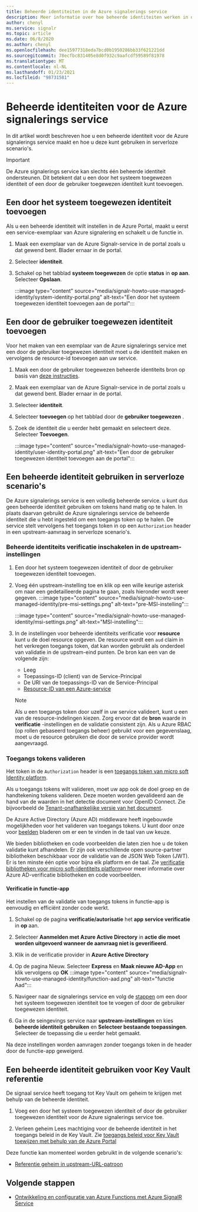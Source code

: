 ```yaml
---
title: Beheerde identiteiten in de Azure signalerings service
description: Meer informatie over hoe beheerde identiteiten werken in de Azure signalerings service en hoe u een beheerde identiteit gebruikt in serverloze scenario's.
author: chenyl
ms.service: signalr
ms.topic: article
ms.date: 06/8/2020
ms.author: chenyl
ms.openlocfilehash: dee15977318eda7bcd0b1950286bb33f621221dd
ms.sourcegitcommit: 78ecfbc831405e8d0f932c9aafcdf59589f81978
ms.translationtype: MT
ms.contentlocale: nl-NL
ms.lasthandoff: 01/23/2021
ms.locfileid: "98731581"
---
```

# <a name="managed-identities-for-azure-signalr-service"></a>Beheerde identiteiten voor de Azure signalerings service

In dit artikel wordt beschreven hoe u een beheerde identiteit voor de Azure signalerings service maakt en hoe u deze kunt gebruiken in serverloze scenario's.

> [!Important] 
> De Azure signalerings service kan slechts één beheerde identiteit ondersteunen. Dit betekent dat u een door het systeem toegewezen identiteit of een door de gebruiker toegewezen identiteit kunt toevoegen. 

## <a name="add-a-system-assigned-identity"></a>Een door het systeem toegewezen identiteit toevoegen

Als u een beheerde identiteit wilt instellen in de Azure Portal, maakt u eerst een service-exemplaar van Azure signalering en schakelt u de functie in.

1. Maak een exemplaar van de Azure Signalr-service in de portal zoals u dat gewend bent. Blader ernaar in de portal.

2. Selecteer **identiteit**.

4. Schakel op het tabblad **systeem toegewezen** de optie **status** in **op aan**. Selecteer **Opslaan**.

    :::image type="content" source="media/signalr-howto-use-managed-identity/system-identity-portal.png" alt-text="Een door het systeem toegewezen identiteit toevoegen aan de portal":::

## <a name="add-a-user-assigned-identity"></a>Een door de gebruiker toegewezen identiteit toevoegen

Voor het maken van een exemplaar van de Azure signalerings service met een door de gebruiker toegewezen identiteit moet u de identiteit maken en vervolgens de resource-id toevoegen aan uw service.

1. Maak een door de gebruiker toegewezen beheerde identiteits bron op basis van [deze instructies](../active-directory/managed-identities-azure-resources/how-to-manage-ua-identity-portal.md#create-a-user-assigned-managed-identity).

2. Maak een exemplaar van de Azure Signalr-service in de portal zoals u dat gewend bent. Blader ernaar in de portal.

3. Selecteer **identiteit**.

4. Selecteer **toevoegen** op het tabblad door de **gebruiker toegewezen** .

5. Zoek de identiteit die u eerder hebt gemaakt en selecteert deze. Selecteer **Toevoegen**.

    :::image type="content" source="media/signalr-howto-use-managed-identity/user-identity-portal.png" alt-text="Een door de gebruiker toegewezen identiteit toevoegen aan de portal":::

## <a name="use-a-managed-identity-in-serverless-scenarios"></a>Een beheerde identiteit gebruiken in serverloze scenario's

De Azure signalerings service is een volledig beheerde service. u kunt dus geen beheerde identiteit gebruiken om tokens hand matig op te halen. In plaats daarvan gebruikt de Azure signalerings service de beheerde identiteit die u hebt ingesteld om een toegangs token op te halen. De service stelt vervolgens het toegangs token in op een `Authorization` header in een upstream-aanvraag in serverloze scenario's.

### <a name="enable-managed-identity-authentication-in-upstream-settings"></a>Beheerde identiteits verificatie inschakelen in de upstream-instellingen

1. Een door het systeem toegewezen identiteit of door de gebruiker toegewezen identiteit toevoegen.

2. Voeg één upstream-instelling toe en klik op een wille keurige asterisk om naar een gedetailleerde pagina te gaan, zoals hieronder wordt weer gegeven.
    :::image type="content" source="media/signalr-howto-use-managed-identity/pre-msi-settings.png" alt-text="pre-MSI-instelling":::
    
    :::image type="content" source="media/signalr-howto-use-managed-identity/msi-settings.png" alt-text="MSI-instelling":::

3. In de instellingen voor beheerde identiteits verificatie voor **resource** kunt u de doel resource opgeven. De resource wordt een `aud` claim in het verkregen toegangs token, dat kan worden gebruikt als onderdeel van validatie in de upstream-eind punten. De bron kan een van de volgende zijn:
    - Leeg
    - Toepassings-ID (client) van de Service-Principal
    - De URI van de toepassings-ID van de Service-Principal
    - [Resource-ID van een Azure-service](../active-directory/managed-identities-azure-resources/services-support-managed-identities.md#azure-services-that-support-azure-ad-authentication)

    > [!NOTE]
    > Als u een toegangs token door uzelf in uw service valideert, kunt u een van de resource-indelingen kiezen. Zorg ervoor dat de **bron** waarde in **verificatie** -instellingen en de validatie consistent zijn. Als u Azure RBAC (op rollen gebaseerd toegangs beheer) gebruikt voor een gegevenslaag, moet u de resource gebruiken die door de service provider wordt aangevraagd.

### <a name="validate-access-tokens"></a>Toegangs tokens valideren

Het token in de `Authorization` header is een [toegangs token van micro soft Identity platform](../active-directory/develop/access-tokens.md#validating-tokens).

Als u toegangs tokens wilt valideren, moet uw app ook de doel groep en de handtekening tokens valideren. Deze moeten worden gevalideerd aan de hand van de waarden in het detectie document voor OpenID Connect. Zie bijvoorbeeld de [Tenant-onafhankelijke versie van het document](https://login.microsoftonline.com/common/.well-known/openid-configuration).

De Azure Active Directory (Azure AD) middleware heeft ingebouwde mogelijkheden voor het valideren van toegangs tokens. U kunt door onze voor [beelden](../active-directory/develop/sample-v2-code.md) bladeren om er een te vinden in de taal van uw keuze.

We bieden bibliotheken en code voorbeelden die laten zien hoe u de token validatie kunt afhandelen. Er zijn ook verschillende open source-partner bibliotheken beschikbaar voor de validatie van de JSON Web Token (JWT). Er is ten minste één optie voor bijna elk platform en de taal. Zie [verificatie bibliotheken voor micro soft-identiteits platform](../active-directory/develop/reference-v2-libraries.md)voor meer informatie over Azure AD-verificatie bibliotheken en code voorbeelden.

#### <a name="authentication-in-function-app"></a>Verificatie in functie-app

Het instellen van de validatie van toegangs tokens in functie-app is eenvoudig en efficiënt zonder code werkt.

1. Schakel op de pagina **verificatie/autorisatie** het **app service verificatie** in **op** aan.

2. Selecteer **Aanmelden met Azure Active Directory** in **actie die moet worden uitgevoerd wanneer de aanvraag niet is geverifieerd**.

3. Klik in de verificatie provider in **Azure Active Directory**

4. Op de pagina Nieuw. Selecteer **Express** en **Maak nieuwe AD-App** en klik vervolgens op **OK** :::image type="content" source="media/signalr-howto-use-managed-identity/function-aad.png" alt-text="functie Aad":::

5. Navigeer naar de signalerings service en volg de [stappen](howto-use-managed-identity.md#add-a-system-assigned-identity) om een door het systeem toegewezen identiteit toe te voegen of door de gebruiker toegewezen identiteit.

6. Ga in de seingevings service naar **upstream-instellingen** en kies **beheerde identiteit gebruiken** en **Selecteer bestaande toepassingen**. Selecteer de toepassing die u eerder hebt gemaakt.

Na deze instellingen worden aanvragen zonder toegangs token in de header door de functie-app geweigerd.

## <a name="use-a-managed-identity-for-key-vault-reference"></a>Een beheerde identiteit gebruiken voor Key Vault referentie

De signaal service heeft toegang tot Key Vault om geheim te krijgen met behulp van de beheerde identiteit.

1. Voeg een door het systeem toegewezen identiteit of door de gebruiker toegewezen identiteit voor de Azure signalerings service toe.

2. Verleen geheim Lees machtiging voor de beheerde identiteit in het toegangs beleid in de Key Vault. Zie [toegangs beleid voor Key Vault toewijzen met behulp van de Azure Portal](../key-vault/general/assign-access-policy-portal.md)

Deze functie kan momenteel worden gebruikt in de volgende scenario's:

- [Referentie geheim in upstream-URL-patroon](./concept-upstream.md#key-vault-secret-reference-in-url-template-settings)


## <a name="next-steps"></a>Volgende stappen

- [Ontwikkeling en configuratie van Azure Functions met Azure SignalR Service](signalr-concept-serverless-development-config.md)